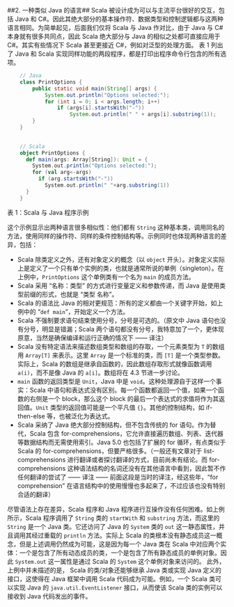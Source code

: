 ##2. 一种类似 Java 的语言##
Scala 被设计成为可以与主流平台很好的交互，包括 Java 和 C#。因此其绝大部分的基本操作符、数据类型和控制逻辑都与这两种语言相同。为简单起见，后面我们仅将 Scala 与 Java 作对比，由于 Java 与 C# 本身就有很多共同点，因此 Scala 绝大部分与 Java 的相似之处都可直接应用于 C#。其实有些情况下 Scala 甚至更接近 C#，例如对泛型的处理方面。
表 1 列出了 Java 和 Scala 实现同样功能的两段程序，都是打印出程序命令行包含的所有选项。
```java
	// Java
	class PrintOptions {
		public static void main(String[] args) {
			System.out.println("Options selected:");
			for (int i = 0; i < args.length; i++)
				if (args[i].startsWith("-"))
					System.out.println(" " + args[i].substring(1));
		}
	}
```
```scala
	
	// Scala
	object PrintOptions {
	  def main(args: Array[String]): Unit = {
	    System.out.println("Options selected:");
	    for (val arg<-args)
	      if (arg.startsWith("-"))
	        System.out.println(" "+arg.substring(1))
	  }
	}
```
表 1：Scala 与 Java 程序示例

这个示例显示出两种语言很多相似性：他们都有 `String` 这种基本类，调用同名的方法，使用同样的操作符、同样的条件控制结构等。示例同时也体现两种语言的差异，包括：
* Scala 除类定义之外，还有对象定义的概念（以 `object` 开头）。对象定义实际上是定义了一个只有单个实例的类，也就是通常所说的单例（singleton）。在上例中，`PrintOptions` 这个单例类有一个名为 `main` 的成员方法。
* Scala 采用 “名称：类型” 的方式进行变量定义和参数传递，而 Java 是使用类型前缀的形式，也就是 “类型 名称”。
* Scala 的语法比 Java 的相对更规范：所有的定义都由一个关键字开始，如上例中的 “`def main`”，开始定义一个方法。
* Scala 不强制要求语句结束使用分号，分号是可选的。（原文中 Java 语句也没有分号，明显是错漏；Scala 两个语句都没有分号，我特意加了一个，更体现原意，当然是确保编译和运行正确的情况下 —— 译注）
* Scala 没有特定语法来描述数组类型和数组的存取，一个元素类型为 `T` 的数组用 `Array[T]` 来表示。这里 `Array` 是一个标准的类，而 `[T]` 是一个类型参数。实际上，Scala 的数组是继承自函数的，因此数组存取形式就像函数调用 `a(i)`，而不是像 Java 的 `a[i]`。数组将在 4.3 节进一步讨论。
* `main` 函数的返回类型是 `Unit`，Java 中是 `void`。这种处理源自于这样一个事实：Scala 中语句和表达式没有区别。每一个函数都返回一个值，如果一个函数的右侧是一个 block，那么这个 block 的最后一个表达式的求值将作为其返回值。`Unit` 类型的返回值可能是一个平凡值 `{}`。其他的控制结构，如 if-then-else 等，也被泛化为表达式。
* Scala 采纳了 Java 绝大部分控制结构，但不包含传统的 for 语句。作为替代，Scala 包含 for-comprehensions，它允许直接遍历数组、列表、迭代器等数据结构而无需使用索引。Java 5.0 也包括了扩展的 for 循环，有点类似于 Scala 的 for-comprehensions，但要严格很多。（一般还有文章对于 list-comprehensions 进行翻译或者探讨翻译的方式，目前尚未有结论。而 for-comprehensions 这种语法结构的名词还没有在其他语言中看到，因此暂不作任何翻译的尝试了 —— 译注 —— 前面这段是当时的译注，经这些年，“for comprehension” 在语言结构中的使用慢慢也多起来了，不过应该也没有特别合适的翻译）

尽管语法上存在差异，Scala 程序和 Java 程序进行互操作没有任何困难。如上例所示，Scala 程序调用了 `String` 类的 `startWith` 和 `substring` 方法，而这里的 `String` 是一个 Java 类。它还访问了 Java 的 `System` 类的 `out` 这一静态属性，并且调用其经过重载的 `println` 方法。实际上 Scala 的类根本没有静态成员这一概念，但是上述调用仍然成为可能，这是因为每一个 Java 类在 Scala 中对应两个实体：一个是包含了所有动态成员的类，一个是包含了所有静态成员的单例对象。因此 `System.out` 这一属性是通过 Scala 的 `System` 这个单例对象来访问的。
此外，上例中并未描述的是， Scala 的类/对象还能够继承 Java 类或实现 Java 定义的接口，这使得在 Java 框架中调用 Scala 代码成为可能。例如，一个 Scala 类可以实现 Java 的 `java.util.EventListener` 接口，从而使该 Scala 类的实例可以接收到 Java 代码发出的事件。
